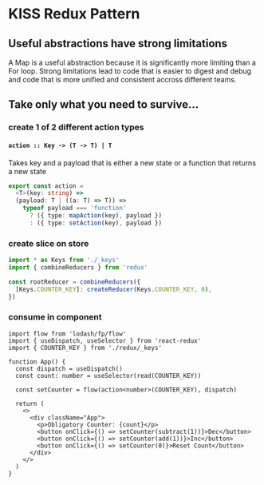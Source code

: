 # KISS Redux Pattern

## Useful abstractions have strong limitations

A Map is a useful abstraction because it is significantly more limiting than a
For loop. Strong limitations lead to code that is easier to digest and debug and
code that is more unified and consistent accross different teams.

## Take only what you need to survive...

### create 1 of 2 different action types

#### `action :: Key -> (T -> T) | T`
Takes key and a payload that is either a new state or a function that returns a
new state

```ts
export const action =
  <T>(key: string) =>
  (payload: T | ((a: T) => T)) =>
    typeof payload === 'function'
      ? ({ type: mapAction(key), payload })
      : ({ type: setAction(key), payload })

```

### create slice on store
```ts
import * as Keys from './_keys'
import { combineReducers } from 'redux'

const rootReducer = combineReducers({
  [Keys.COUNTER_KEY]: createReducer(Keys.COUNTER_KEY, 0),
})
```

### consume in component
```tsx
import flow from 'lodash/fp/flow'
import { useDispatch, useSelector } from 'react-redux'
import { COUNTER_KEY } from './redux/_keys'

function App() {
  const dispatch = useDispatch()
  const count: number = useSelector(read(COUNTER_KEY))

  const setCounter = flow(action<number>(COUNTER_KEY), dispatch)

  return (
    <>
      <div className="App">
        <p>Obligatory Counter: {count}</p>
        <button onClick={() => setCounter(subtract(1))}>Dec</button>
        <button onClick={() => setCounter(add(1))}>Inc</button>
        <button onClick={() => setCounter(0)}>Reset Count</button>
      </div>
    </>
  )
}

```

